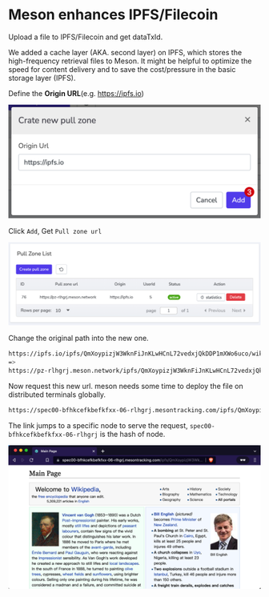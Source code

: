 # Meson enhances IPFS/Filecoin

Upload a file to IPFS/Filecoin and get dataTxId.

We added a cache layer (AKA. second layer) on IPFS, which stores the high-frequency retrieval files to Meson. It might be helpful to optimize the speed for content delivery and to save the cost/pressure in the basic storage layer (IPFS).

Define the **Origin URL**(e.g. https://ipfs.io)

![](./images/using-04.png)

Click `Add`, Get `Pull zone url`

![](./images/using-05.png)

Change the original path into the new one.

```bash
https://ipfs.io/ipfs/QmXoypizjW3WknFiJnKLwHCnL72vedxjQkDDP1mXWo6uco/wiki/
=>
https://pz-rlhgrj.meson.network/ipfs/QmXoypizjW3WknFiJnKLwHCnL72vedxjQkDDP1mXWo6uco/wiki/
```

Now request this new url. meson needs some time to deploy the file on distributed terminals globally.

```bash
https://spec00-bfhkcefkbefkfxx-06-rlhgrj.mesontracking.com/ipfs/QmXoypizjW3WknFiJnKLwHCnL72vedxjQkDDP1mXWo6uco/wiki/_m_access_key_caavymwyao
```

The link jumps to a specific node to serve the request, `spec00-bfhkcefkbefkfxx-06-rlhgrj` is the hash of node.

![](./images/using-06.png)